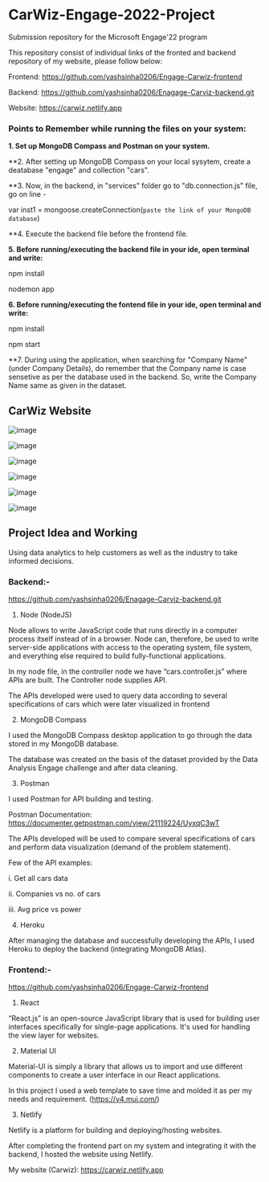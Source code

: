 # CarWiz-Engage-2022-Project
Submission repository for the Microsoft Engage'22 program

This repository consist of individual links of the fronted and backend repository of my website, please follow below:

Frontend: https://github.com/yashsinha0206/Engage-Carwiz-frontend

Backend: https://github.com/yashsinha0206/Enagage-Carviz-backend.git

Website: https://carwiz.netlify.app


### Points to Remember while running the files on your system:
 
**1. Set up MongoDB Compass and Postman on your system.**

**2. After setting up MongoDB Compass on your local sysytem, create a deatabase "engage" and collection "cars".

**3. Now, in the backend, in "services" folder go to "db.connection.js" file, go on line -

var inst1 = mongoose.createConnection(`paste the link of your MongoDB database`)

**4. Execute the backend file before the frontend file.

**5. Before running/executing the backend file in your ide, open terminal and write:**

npm install

nodemon app

**6. Before running/executing the fontend file in your ide, open terminal and write:**

npm install

npm start

**7. During using the application, when searching for "Company Name" (under Company Details), do remember that the Company name is case sensetive as per the database used in the backend. So, write the Company Name same as given in the dataset.


## CarWiz Website

![image](https://user-images.githubusercontent.com/74976948/170839223-e57c4b7b-4c99-40cd-beff-f970c67d6061.png)

![image](https://user-images.githubusercontent.com/74976948/170839229-79dd336d-b018-4968-b1ac-17fd52dd58d6.png)

![image](https://user-images.githubusercontent.com/74976948/170839231-bc3f84a0-afbd-4c39-97ec-08b4fce80155.png)

![image](https://user-images.githubusercontent.com/74976948/170839233-e3d45d67-4652-4e44-8516-0bb8482b713d.png)

![image](https://user-images.githubusercontent.com/74976948/170839237-651e4cfa-8c8d-4bd0-9dac-2d5876a9315d.png)

![image](https://user-images.githubusercontent.com/74976948/170839250-ea6382cc-48aa-4240-9286-1a8c83306a0b.png)


## Project Idea and Working

Using data analytics to help customers as well as the industry to take informed decisions.



### Backend:-

https://github.com/yashsinha0206/Enagage-Carviz-backend.git

1. Node (NodeJS)

Node allows to write JavaScript code that runs directly in a computer process itself instead of in a browser. Node can, therefore, be used to write server-side applications with access to the operating system, file system, and everything else required to build fully-functional applications.

In my node file, in the controller node we have “cars.controller.js” where APIs are built. The Controller node supplies API.

The APIs developed were used to query data according to several specifications of cars which were later visualized in frontend


2. MongoDB Compass

I used the MongoDB Compass desktop application to go through the data stored in my MongoDB database. 

The database was created on the basis of the dataset provided by the Data Analysis Engage challenge and after data cleaning.


3. Postman

I used Postman for API building and testing.

Postman Documentation: https://documenter.getpostman.com/view/21119224/UyxqC3wT


The APIs developed will be used to compare several specifications of cars and perform data visualization (demand of the problem statement).

Few of the API examples: 

i. Get all cars data

ii. Companies vs no. of cars

iii. Avg price vs power


4. Heroku

After managing the database and successfully developing the APIs, I used Heroku to deploy the backend (integrating MongoDB Atlas).



### Frontend:-

https://github.com/yashsinha0206/Engage-Carwiz-frontend

1. React

“React.js” is an open-source JavaScript library that is used for building user interfaces specifically for single-page applications. It's used for handling the view layer for websites.

2. Material UI

Material-UI is simply a library that allows us to import and use different components to create a user interface in our React applications.

In this project I used a web template to save time and molded it as per my needs and requirement. (https://v4.mui.com/)

3. Netlify

Netlify is a platform for building and deploying/hosting websites.

After completing the frontend part on my system and integrating it with the backend, I hosted the website using Netlify. 

My website (Carwiz): https://carwiz.netlify.app






